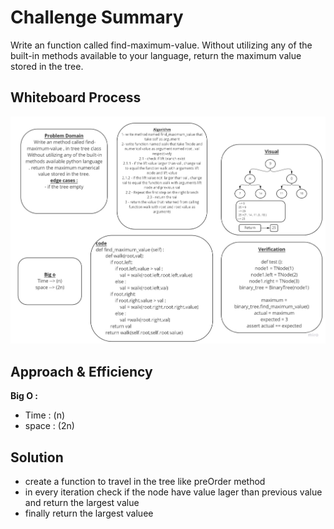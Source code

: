 # Challenge Summary
Write an function called find-maximum-value. Without utilizing any of the built-in methods available to your language, return the maximum value stored in the tree.

## Whiteboard Process
![image](https://github.com/HamzhSuilik/data-structures-and-algorithms/blob/main/python/white-bord/16.jpg?raw=true)

## Approach  &  Efficiency
**Big O :**
- Time : (n)
- space : (2n)

## Solution
- create a function to travel in the tree like preOrder method
- in every iteration check if the node have value lager than previous value and return the largest value
- finally return the largest valuee
